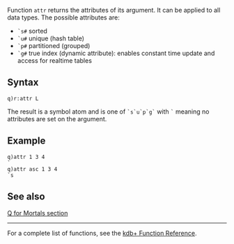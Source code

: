 Function `attr` returns the attributes of its argument. It can be applied to all data types. The possible attributes are:

-   `` `s# `` sorted
-   `` `u# `` unique (hash table)
-   `` `p# `` partitioned (grouped)
-   `` `g# `` true index (dynamic attribute): enables constant time update and access for realtime tables

Syntax
------

    q)r:attr L

The result is a symbol atom and is one of `` `s`u`p`g` `` with `` ` `` meaning no attributes are set on the argument.

Example
-------

    q)attr 1 3 4
    `
    q)attr asc 1 3 4
    `s

See also
--------

[Q for Mortals section](JB:QforMortals2/tables#Attributes "wikilink")

------------------------------------------------------------------------

For a complete list of functions, see the [kdb+ Function Reference](Reference "wikilink").

